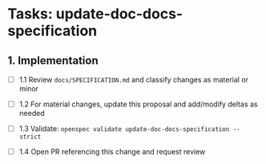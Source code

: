 # Tasks: update-doc-docs-specification

## 1. Implementation

- [ ] 1.1 Review `docs/SPECIFICATION.md` and classify changes as material or minor

- [ ] 1.2 For material changes, update this proposal and add/modify deltas as needed

- [ ] 1.3 Validate: `openspec validate update-doc-docs-specification --strict`

- [ ] 1.4 Open PR referencing this change and request review
